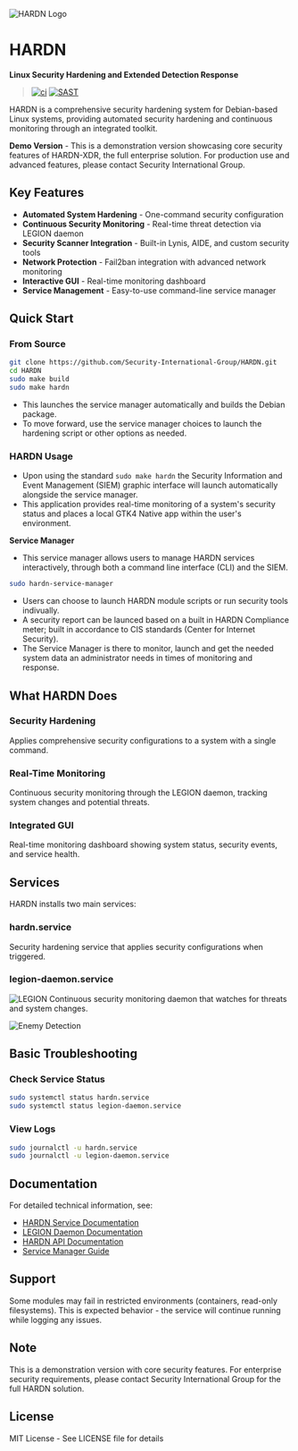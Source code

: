 ![HARDN Logo](docs/assets/IMG_1233.jpeg)

# HARDN
**Linux Security Hardening and Extended Detection Response**

> [![ci](https://github.com/Security-International-Group/HARDN/actions/workflows/ci.yml/badge.svg)](https://github.com/Security-International-Group/HARDN/actions/workflows/ci.yml)
> [![SAST](https://github.com/Security-International-Group/HARDN/actions/workflows/codeql.yml/badge.svg)](https://github.com/Security-International-Group/HARDN/actions/workflows/codeql.yml)

HARDN is a comprehensive security hardening system for Debian-based Linux systems, providing automated security hardening and continuous monitoring through an integrated toolkit.

**Demo Version** - This is a demonstration version showcasing core security features of HARDN-XDR, the full enterprise solution. For production use and advanced features, please contact Security International Group.
## Key Features

- **Automated System Hardening** - One-command security configuration
- **Continuous Security Monitoring** - Real-time threat detection via LEGION daemon
- **Security Scanner Integration** - Built-in Lynis, AIDE, and custom security tools
- **Network Protection** - Fail2ban integration with advanced network monitoring
- **Interactive GUI** - Real-time monitoring dashboard
- **Service Management** - Easy-to-use command-line service manager

## Quick Start

### From Source
```bash
git clone https://github.com/Security-International-Group/HARDN.git
cd HARDN
sudo make build
sudo make hardn
```
- This launches the service manager automatically and builds the Debian package. 
- To move forward, use the service manager choices to launch the hardening script or other options as needed. 

### HARDN Usage

- Upon using the standard `sudo make hardn` the Security Information and Event Management (SIEM) graphic interface will launch automatically alongside the service manager. 
- This application provides real-time monitoring of a system's security status and places a local GTK4 Native app within the user's environment.

**Service Manager**

- This service manager allows users to manage HARDN services interactively, through both a command line interface (CLI) and the SIEM.
```bash
sudo hardn-service-manager
```

- Users can choose to launch HARDN module scripts or run security tools indivually. 
- A security report can be launced based on a built in HARDN Compliance meter; built in accordance to CIS standards (Center for Internet Security). 
- The Service Manager is there to monitor, launch and get the needed system data an administrator needs in times of monitoring and response. 

## What HARDN Does

### Security Hardening
Applies comprehensive security configurations to a system with a single command.

### Real-Time Monitoring
Continuous security monitoring through the LEGION daemon, tracking system changes and potential threats.

### Integrated GUI
Real-time monitoring dashboard showing system status, security events, and service health.

## Services

HARDN installs two main services:

### **hardn.service**
Security hardening service that applies security configurations when triggered.

### **legion-daemon.service**
![LEGION](docs/assets/legion.jpeg)
Continuous security monitoring daemon that watches for threats and system changes.

![Enemy Detection](docs/assets/enemy.jpeg)

## Basic Troubleshooting

### Check Service Status
```bash
sudo systemctl status hardn.service
sudo systemctl status legion-daemon.service
```

### View Logs
```bash
sudo journalctl -u hardn.service
sudo journalctl -u legion-daemon.service
```

## Documentation

For detailed technical information, see:
- [HARDN Service Documentation](docs/hardn.md)
- [LEGION Daemon Documentation](docs/legion-daemon.md)
- [HARDN API Documentation](docs/hardn-api.md)
- [Service Manager Guide](docs/hardn-service-manager.md)

## Support

Some modules may fail in restricted environments (containers, read-only filesystems). This is expected behavior - the service will continue running while logging any issues.

## Note

This is a demonstration version with core security features. For enterprise security requirements, please contact Security International Group for the full HARDN solution.

## License

MIT License - See LICENSE file for details
